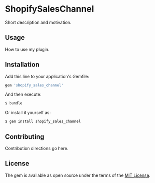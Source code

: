 # ShopifySalesChannel
Short description and motivation.

## Usage
How to use my plugin.

## Installation
Add this line to your application's Gemfile:

```ruby
gem 'shopify_sales_channel'
```

And then execute:
```bash
$ bundle
```

Or install it yourself as:
```bash
$ gem install shopify_sales_channel
```

## Contributing
Contribution directions go here.

## License
The gem is available as open source under the terms of the [MIT License](http://opensource.org/licenses/MIT).
